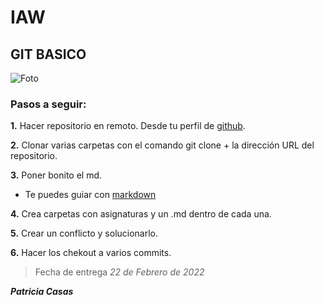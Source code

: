 
# IAW

## GIT BASICO ##
![Foto](https://cedominombre.com/como-clonar-un-repositorio-de-git-en-linux/)
### Pasos a seguir: ###

**1.** Hacer repositorio en remoto. Desde tu perfil de [github](github.com).




**2.** Clonar varias carpetas con el comando git clone + la dirección URL del repositorio.

**3.** Poner bonito el md.
- Te puedes guiar con [markdown](https://markdown.es/sintaxis-markdown/)

**4.** Crea carpetas con asignaturas y un .md dentro de cada una.

**5.** Crear un conflicto y solucionarlo.

**6.** Hacer los chekout a varios commits.


> Fecha de entrega *22 de Febrero de 2022* 

**_Patricia Casas_**